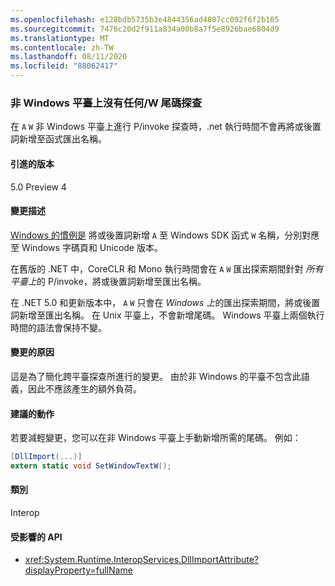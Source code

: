 ```yaml
---
ms.openlocfilehash: e128bdb5735b3e4844356ad4807cc092f6f2b105
ms.sourcegitcommit: 7476c20d2f911a834a00b8a7f5e8926bae6804d9
ms.translationtype: MT
ms.contentlocale: zh-TW
ms.lasthandoff: 08/11/2020
ms.locfileid: "88062417"
---
```

### <a name="no-aw-suffix-probing-on-non-windows-platforms"></a>非 Windows 平臺上沒有任何/W 尾碼探查

在 `A` `W` 非 Windows 平臺上進行 P/invoke 探查時，.net 執行時間不會再將或後置詞新增至函式匯出名稱。

#### <a name="version-introduced"></a>引進的版本

5.0 Preview 4

#### <a name="change-description"></a>變更描述

[Windows 的慣例是](/windows/win32/intl/conventions-for-function-prototypes) 將或後置詞新增 `A` 至 Windows SDK 函式 `W` 名稱，分別對應至 Windows 字碼頁和 Unicode 版本。

在舊版的 .NET 中，CoreCLR 和 Mono 執行時間會在 `A` `W` 匯出探索期間針對 *所有平臺上*的 P/invoke，將或後置詞新增至匯出名稱。

在 .NET 5.0 和更新版本中， `A` `W` 只會在 *Windows 上*的匯出探索期間，將或後置詞新增至匯出名稱。 在 Unix 平臺上，不會新增尾碼。 Windows 平臺上兩個執行時間的語法會保持不變。

#### <a name="reason-for-change"></a>變更的原因

這是為了簡化跨平臺探查所進行的變更。 由於非 Windows 的平臺不包含此語義，因此不應該產生的額外負荷。

#### <a name="recommended-action"></a>建議的動作

若要減輕變更，您可以在非 Windows 平臺上手動新增所需的尾碼。 例如：

```csharp
[DllImport(...)]
extern static void SetWindowTextW();
```

#### <a name="category"></a>類別

Interop

#### <a name="affected-apis"></a>受影響的 API

- <xref:System.Runtime.InteropServices.DllImportAttribute?displayProperty=fullName>

<!--

#### Affected APIs

- `T:System.Runtime.InteropServices.DllImportAttribute`

-->
